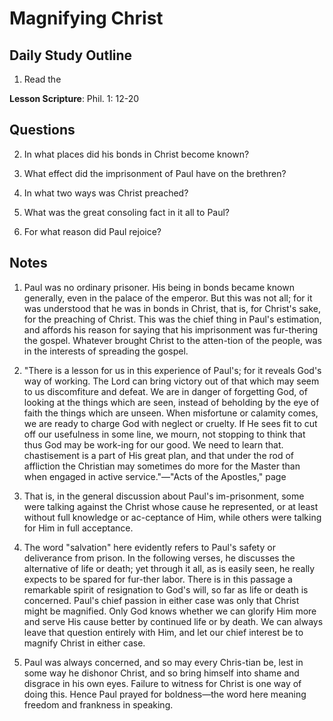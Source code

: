 # Magnifying Christ

## Daily Study Outline

1. Read the

**Lesson Scripture**: Phil. 1: 12-20

## Questions

2. In what places did his bonds in Christ become known? 

3. What effect did the imprisonment of Paul have on the brethren? 

4. In what two ways was Christ preached? 

6. What was the great consoling fact in it all to Paul? 

7. For what reason did Paul rejoice? 

## Notes

1. Paul was no ordinary prisoner. His being in bonds became known generally, even in the palace of the emperor. But this was not all; for it was understood that he was in bonds in Christ, that is, for Christ's sake, for the preaching of Christ. This was the chief thing in Paul's estimation, and affords his reason for saying that his imprisonment was fur-thering the gospel. Whatever brought Christ to the atten-tion of the people, was in the interests of spreading the gospel.

2. "There is a lesson for us in this experience of Paul's; for it reveals God's way of working. The Lord can bring victory out of that which may seem to us discomfiture and defeat. We are in danger of forgetting God, of looking at the things which are seen, instead of beholding by the eye of faith the things which are unseen. When misfortune or calamity comes, we are ready to charge God with neglect or cruelty. If He sees fit to cut off our usefulness in some line, we mourn, not stopping to think that thus God may be work-ing for our good. We need to learn that. chastisement is a part of His great plan, and that under the rod of affliction the Christian may sometimes do more for the Master than when engaged in active service."—"Acts of the Apostles," page

3. That is, in the general discussion about Paul's im-prisonment, some were talking against the Christ whose cause he represented, or at least without full knowledge or ac-ceptance of Him, while others were talking for Him in full acceptance.

5. The word "salvation" here evidently refers to Paul's safety or deliverance from prison. In the following verses, he discusses the alternative of life or death; yet through it all, as is easily seen, he really expects to be spared for fur-ther labor. There is in this passage a remarkable spirit of resignation to God's will, so far as life or death is concerned. Paul's chief passion in either case was only that Christ might be magnified. Only God knows whether we can glorify Him more and serve His cause better by continued life or by death. We can always leave that question entirely with Him, and let our chief interest be to magnify Christ in either case.

6. Paul was always concerned, and so may every Chris-tian be, lest in some way he dishonor Christ, and so bring himself into shame and disgrace in his own eyes. Failure to witness for Christ is one way of doing this. Hence Paul prayed for boldness—the word here meaning freedom and frankness in speaking.
